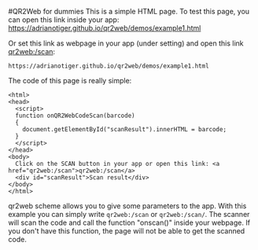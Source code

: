 #QR2Web for dummies
This is a simple HTML page.
To test this page, you can open this link inside your app:
https://adrianotiger.github.io/qr2web/demos/example1.html

Or set this link as webpage in your app (under setting) and open this link [qr2web:/scan](qr2web:/scan):
```
https://adrianotiger.github.io/qr2web/demos/example1.html
```

The code of this page is really simple:
```
<html>
<head>
  <script>
  function onQR2WebCodeScan(barcode)
  {
    document.getElementById("scanResult").innerHTML = barcode;
  }
  </script>
</head>
<body>
  Click on the SCAN button in your app or open this link: <a href="qr2web:/scan">qr2web:/scan</a>
  <div id="scanResult">Scan result</div>
</body>
</html>
```

qr2web scheme allows you to give some parameters to the app.
With this example you can simply write `qr2web:/scan` or `qr2web:/scan/`. The scanner will scan the code and call the function "onscan()" inside your webpage. If you don't have this function, the page will not be able to get the scanned code.
